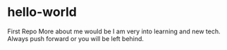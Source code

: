 # hello-world
First Repo
More about me would be I am very into learning and new tech. Always push forward or you will be left behind.

